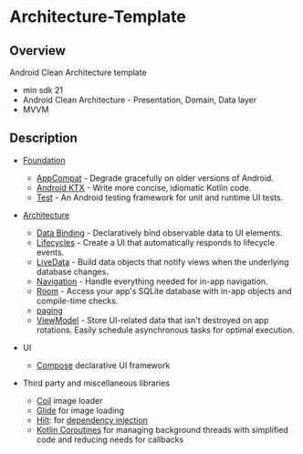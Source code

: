 # Architecture-Template
## Overview

Android Clean Architecture template  

  - min sdk 21 
  - Android Clean Architecture - Presentation, Domain, Data layer
  - MVVM 

## Description

- [Foundation](https://developer.android.com/jetpack/components) 

  - [AppCompat](https://developer.android.com/topic/libraries/support-library/packages#v7-appcompat) - Degrade gracefully on older versions of Android.
  - [Android KTX](https://developer.android.com/kotlin/ktx) - Write more concise, idiomatic Kotlin code.
  - [Test](https://developer.android.com/training/testing/) - An Android testing framework for unit and runtime UI tests.

- [Architecture](https://developer.android.com/jetpack/arch/)

  - [Data Binding](https://developer.android.com/topic/libraries/data-binding/) - Declaratively bind observable data to UI elements.
  - [Lifecycles](https://developer.android.com/topic/libraries/architecture/lifecycle) - Create a UI that automatically responds to lifecycle events.
  - [LiveData](https://developer.android.com/topic/libraries/architecture/livedata) - Build data objects that notify views when the underlying database changes.
  - [Navigation](https://developer.android.com/topic/libraries/architecture/navigation/) - Handle everything needed for in-app navigation.
  - [Room](https://developer.android.com/topic/libraries/architecture/room) - Access your app's SQLite database with in-app objects and compile-time checks.
  - [paging](https://developer.android.com/jetpack/androidx/releases/paging?hl=ko) 
  - [ViewModel](https://developer.android.com/topic/libraries/architecture/viewmodel) - Store UI-related data that isn't destroyed on app rotations. Easily schedule asynchronous tasks for optimal execution.

- UI

  - [Compose](https://developer.android.com/jetpack/compose) declarative UI framework

- Third party and miscellaneous libraries

  - [Coil](https://coil-kt.github.io/coil/compose/) image loader
  - [Glide](https://bumptech.github.io/glide/) for image loading
  - [Hilt](https://developer.android.com/training/dependency-injection/hilt-android): for [dependency injection](https://developer.android.com/training/dependency-injection)
  - [Kotlin Coroutines](https://kotlinlang.org/docs/reference/coroutines-overview.html) for managing background threads with simplified code and reducing needs for callbacks
